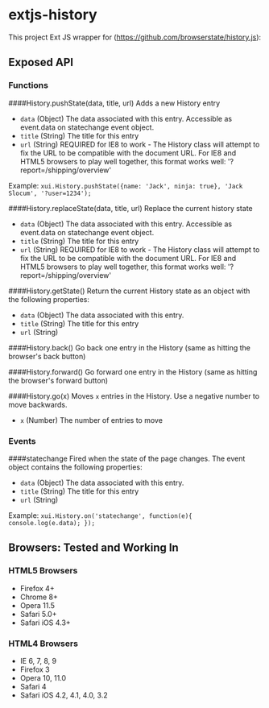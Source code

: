 extjs-history
=============

This project Ext JS wrapper for (https://github.com/browserstate/history.js):

## Exposed API

### Functions

####History.pushState(data, title, url)
Adds a new History entry
- `data` (Object) The data associated with this entry. Accessible as event.data on statechange event object.
- `title` (String) The title for this entry
- `url`  (String) REQUIRED for IE8 to work - The History class will attempt to fix the URL to be compatible with the document URL. For IE8 and HTML5 browsers to play well together, this format works well: '?report=/shipping/overview'

Example:
`xui.History.pushState({name: 'Jack', ninja: true}, 'Jack Slocum', '?user=1234');`

####History.replaceState(data, title, url)
Replace the current history state
- `data` (Object) The data associated with this entry. Accessible as event.data on statechange event object.
- `title` (String) The title for this entry
- `url`  (String) REQUIRED for IE8 to work - The History class will attempt to fix the URL to be compatible with the document URL. For IE8 and HTML5 browsers to play well together, this format works well: '?report=/shipping/overview'

####History.getState()
Return the current History state as an object with the following properties:
- `data` (Object) The data associated with this entry. 
- `title` (String) The title for this entry
- `url`  (String) 

####History.back()
Go back one entry in the History (same as hitting the browser's back button)

####History.forward()
Go forward one entry in the History (same as hitting the browser's forward button)

####History.go(x)
Moves `x` entries in the History. Use a negative number to move backwards.
- `x` (Number) The number of entries to move 

### Events

####statechange
Fired when the state of the page changes. The event object contains the following properties:
- `data` (Object) The data associated with this entry. 
- `title` (String) The title for this entry
- `url`  (String) 

Example:
`xui.History.on('statechange', function(e){
    console.log(e.data);
});`

## Browsers: Tested and Working In

### HTML5 Browsers

- Firefox 4+
- Chrome 8+
- Opera 11.5
- Safari 5.0+
- Safari iOS 4.3+

### HTML4 Browsers

- IE 6, 7, 8, 9
- Firefox 3
- Opera 10, 11.0
- Safari 4
- Safari iOS 4.2, 4.1, 4.0, 3.2





